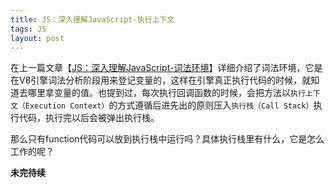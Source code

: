 ```yaml
---
title: JS：深入理解JavaScript-执行上下文
tags: JS
layout: post
---
```


在上一篇文章【[JS：深入理解JavaScript-词法环境](https://limeii.github.io/2019/05/js-lexical-environment/)】详细介绍了词法环境，它是在V8引擎词法分析阶段用来登记变量的，这样在引擎真正执行代码的时候，就知道去哪里拿变量的值。也提到过，每次执行回调函数的时候，会把方法以```执行上下文（Execution Context）```的方式遵循后进先出的原则压入```执行栈（Call Stack）```执行代码，执行完以后会被弹出执行栈。


那么只有function代码可以放到执行栈中运行吗？具体执行栈里有什么，它是怎么工作的呢？


**未完待续**